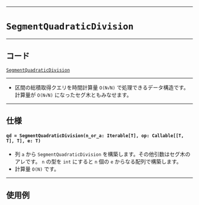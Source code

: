_____

# `SegmentQuadraticDivision`

_____

## コード

[`SegmentQuadraticDivision`](https://github.com/titanium-22/Library/blob/main/QuadraticDivision/SegmentQuadraticDivision.py)
<!-- code=https://github.com/titanium-22/Library_py/blob/main/DataStructures\SegmentQuadraticDivision\SegmentQuadraticDivision.py -->

_____

- 区間の総積取得クエリを時間計算量 `O(N√N)` で処理できるデータ構造です。計算量が `O(N√N)` になったセグ木ともみなせます。

_____

## 仕様

#### `qd = SegmentQuadraticDivision(n_or_a: Iterable[T], op: Callable[[T, T], T], e: T)`
- 列 `a` から `SegmentQuadraticDivision` を構築します。その他引数はセグ木のアレです。
`n` の型を `int` にすると `n` 個の `e` からなる配列で構築します。
- 計算量 `O(N)` です。

_____

## 使用例

```python
```

